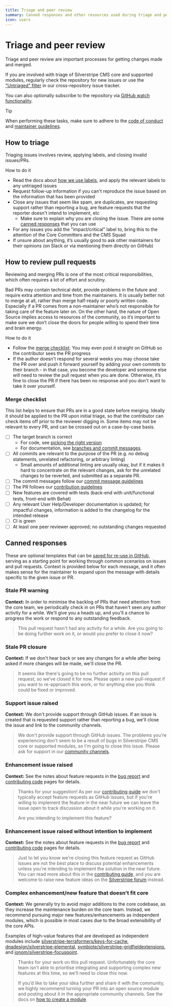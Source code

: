 ```yaml
---
title: Triage and peer review
summary: Canned responses and other resources used during triage and peer review
icon: users
---
```


# Triage and peer review

Triage and peer review are important processes for getting changes made and merged.

If you are involved with triage of Silverstripe CMS core and supported modules, regularly check the repository for new issues or use the ["Untriaged" filter](https://silverstripe-github-issues.now.sh/?mode=untriaged) in our cross-repository issue tracker.

You can also optionally subscribe to the repository via [GitHub watch functionality](https://docs.github.com/en/account-and-profile/managing-subscriptions-and-notifications-on-github/setting-up-notifications/configuring-notifications#configuring-your-watch-settings-for-an-individual-repository).

> [!TIP]
> When performing these tasks, make sure to adhere to the [code of conduct](/project_governance/code_of_conduct/) and [maintainer guidelines](/project_governance/maintainer_guidelines/#guidelines).

## How to triage

Triaging issues involves review, applying labels, and closing invalid issues/PRs.

How to do it

- Read the docs about [how we use labels](./issues_and_bugs/#labels), and apply the relevant labels to any untriaged issues
- Request follow-up information if you can't reproduce the issue based on the information that has been provided
- Close any issues that seem like spam, are duplicates, are requesting support rather than reporting a bug, are feature requests that the reporter doesn't intend to implement, etc
  - Make sure to explain why you are closing the issue. There are some [canned responses](#canned-responses) that you can use
- For any issues you add the "impact/critical" label to, bring this to the attention of the Core Committers and the CMS Squad
- If unsure about anything, it’s usually good to ask other maintainers for their opinions (on Slack or via mentioning them directly on GitHub)

## How to review pull requests

Reviewing and merging PRs is one of the most critical responsibilities, which often requires a lot of effort and scrutiny.

Bad PRs may contain technical debt, provide problems in the future and require extra attention and time from the maintainers. It is usually better not to merge at all, rather than merge half-ready or poorly written code. Especially if a PR comes from a non-maintainer who’s not responsible for taking care of the feature later on. On the other hand, the nature of Open Source implies access to resources of the community, so it’s important to make sure we don’t close the doors for people willing to spend their time and brain energy.

How to do it

- Follow the [merge checklist](#merge-checklist). You may even post it straight on GitHub so the contributor sees the PR progress
- If the author doesn't respond for several weeks you may choose take the PR over and push it forward yourself by adding your own commits to their branch - in that case, you become the developer and someone else will need to review the pull request when you are done. Otherwise, it’s fine to close the PR if there has been no response and you don't want to take it over yourself.

### Merge checklist

This list helps to ensure that PRs are in a good state before merging. Ideally it should be applied to the PR upon
initial triage, so that the contributor can check items off prior to the reviewer digging in. Some items may not be
relevant to every PR, and can be crossed out on a case-by-case basis.

- [ ] The target branch is correct
  - For code, see [picking the right version](./code/#picking-the-right-version)
  - For documentation, see [branches and commit messages](./documentation#branches-and-commit-messages).
- [ ] All commits are relevant to the purpose of the PR (e.g. no debug statements, unrelated refactoring, or arbitrary linting)
  - Small amounts of additional linting are usually okay, but if it makes it hard to concentrate on the relevant
    changes, ask for the unrelated changes to be reverted, and submitted as a separate PR.
- [ ] The commit messages follow our [commit message guidelines](./code/#commit-messages)
- [ ] The PR follows our [contribution guidelines](./code/)
- [ ] New features are covered with tests (back-end with unit/functional tests, front-end with Behat)
- [ ] Any relevant User Help/Developer documentation is updated; for impactful changes, information is added to the
  changelog for the intended release
- [ ] CI is green
- [ ] At least one peer reviewer approved; no outstanding changes requested

## Canned responses

These are optional templates that can be [saved for re-use in GitHub](https://docs.github.com/en/github/writing-on-github/working-with-saved-replies),
serving as a starting point for working through common scenarios on issues and pull requests. Context is provided
below for each message, and it often makes sense for the maintainer to
expand upon the message with details specific to the given issue or PR.

### Stale PR warning

**Context:** In order to minimise the backlog of PRs that need attention from the core team, we periodically check in
on PRs that haven't seen any author activity for a while. We'll give you a heads up, and you'll a chance to
progress the work or respond to any outstanding feedback.

> This pull request hasn't had any activity for a while. Are you going to be doing further work on it, or would you
> prefer to close it now?

### Stale PR closure

**Context:** If we don't hear back or see any changes for a while after being asked if more changes will be made, we'll close the PR.

> It seems like there's going to be no further activity on this pull request, so we’ve closed it for now. Please open a
> new pull-request if you want to re-approach this work, or for anything else you think could be fixed or improved.

### Support issue raised

**Context:** We don't provide support through GitHub issues. If an issue is created that is requested support rather than reporting a bug, we'll close the issue and link to the community channels.

> We don't provide support through GitHub issues. The problems you're experiencing don't seem to be a result of bugs in Silverstripe CMS core or supported modules, so
> I'm going to close this issue. Please ask for support in our [community channels](https://www.silverstripe.org/community).

### Enhancement issue raised

**Context:** See the notes about feature requests in the [bug report](./issues_and_bugs/#feature-requests) and [contributing code](./code/#make-or-find-a-github-issue) pages for details.

> Thanks for your suggestion! As per our [contributing guide](./issues_and_bugs/#feature-requests) we don't typically
> accept feature requests as GitHub issues, but if you're willing to implement the feature in the near future we can
> leave the issue open to track discussion about it while you're working on it.
>
> Are you intending to implement this feature?

### Enhancement issue raised without intention to implement

**Context:** See the notes about feature requests in the [bug report](./issues_and_bugs/#feature-requests) and [contributing code](./code/#make-or-find-a-github-issue) pages for details.

> Just to let you know we're closing this feature request as GitHub issues are not the best
> place to discuss potential enhancements unless you're intending to implement the solution in the near future.
> You can read more about this in the [contributing guide](./issues_and_bugs/#feature-requests),
> and you are welcome to raise new feature ideas on the [Silverstripe forum](https://forum.silverstripe.org/c/feature-ideas)
> instead.

### Complex enhancement/new feature that doesn't fit core

**Context:** We generally try to avoid major additions to the core codebase, as they increase the maintenance burden
on the core team. Instead, we recommend pursuing major new features/enhancements as independent modules, which is
possible in most cases due to the broad extensibility of the core APIs.

Examples of high-value features that are developed as independent modules include
[silverstripe-terraformers/keys-for-cache](https://github.com/silverstripe-terraformers/keys-for-cache),
[dnadesign/silverstripe-elemental](https://github.com/silverstripe/silverstripe-elemental),
[symbiote/silverstripe-gridfieldextensions](https://github.com/symbiote/silverstripe-gridfieldextensions),
and [jonom/silverstripe-focuspoint](https://github.com/jonom/silverstripe-focuspoint).

> Thanks for your work on this pull request. Unfortunately the core team isn't able to prioritise integrating and
> supporting complex new features at this time, so we’ll need to close this now.
>
> If you’d like to take your idea further and share it with the community, we highly recommend turning your PR into an
> open source module and posting about it in the appropriate community channels. See the docs on
> [how to create a module](/developer_guides/extending/modules/#create).
